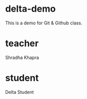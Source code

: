# delta-demo
This is a demo for Git &amp; Github class.

# teacher
Shradha Khapra

# student
Delta Student